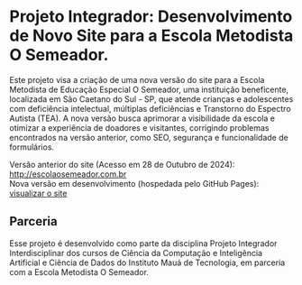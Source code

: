 # Projeto Integrador: Desenvolvimento de Novo Site para a Escola Metodista O Semeador.
Este projeto visa a criação de uma nova versão do site para a Escola Metodista de Educação Especial O Semeador, uma instituição beneficente, localizada em São Caetano do Sul - SP, que atende crianças e adolescentes com deficiência intelectual, múltiplas deficiências e Transtorno do Espectro Autista (TEA). A nova versão busca aprimorar a visibilidade da escola e otimizar a experiência de doadores e visitantes, corrigindo problemas encontrados na versão anterior, como SEO, segurança e funcionalidade de formulários.

Versão anterior do site (Acesso em 28 de Outubro de 2024): <a href="http://escolaosemeador.com.br">http://escolaosemeador.com.br</a> <br>
Nova versão em desenvolvimento (hospedada pelo GitHub Pages): <a href="frontend/pages/index.html">visualizar o site</a>

## Parceria
Esse projeto é desenvolvido como parte da disciplina Projeto Integrador Interdisciplinar dos cursos de Ciência da Computação e Inteligência Artificial e Ciência de Dados do Instituto Mauá de Tecnologia, em parceria com a Escola Metodista O Semeador.
